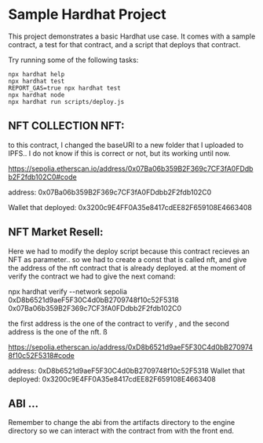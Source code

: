 # Sample Hardhat Project

This project demonstrates a basic Hardhat use case. It comes with a sample contract, a test for that contract, and a script that deploys that contract.

Try running some of the following tasks:

```shell
npx hardhat help
npx hardhat test
REPORT_GAS=true npx hardhat test
npx hardhat node
npx hardhat run scripts/deploy.js
```

## NFT COLLECTION NFT:

to this contract, I changed the baseURI to a new folder that I uploaded to IPFS.. I do not know if this is correct or not, but its working until now.

https://sepolia.etherscan.io/address/0x07Ba06b359B2F369c7CF3fA0FDdbb2F2fdb102C0#code

address: 0x07Ba06b359B2F369c7CF3fA0FDdbb2F2fdb102C0

Wallet that deployed: 0x3200c9E4FF0A35e8417cdEE82F659108E4663408

## NFT Market Resell:

Here we had to modify the deploy script because this contract recieves an NFT as parameter.. so we had to create a const that is called nft, and give the address of the nft contract that is already deployed. at the moment of verify the contract we had to give the next comand:

npx hardhat verify --network sepolia 0xD8b6521d9aeF5F30C4d0bB2709748f10c52F5318 0x07Ba06b359B2F369c7CF3fA0FDdbb2F2fdb102C0

the first address is the one of the contract to verify , and the second address is the one of the nft. ß

https://sepolia.etherscan.io/address/0xD8b6521d9aeF5F30C4d0bB2709748f10c52F5318#code

address: 0xD8b6521d9aeF5F30C4d0bB2709748f10c52F5318
Wallet that deployed: 0x3200c9E4FF0A35e8417cdEE82F659108E4663408

## ABI ...

Remember to change the abi from the artifacts directory to the engine directory so we can interact with the contract from with the front end.
